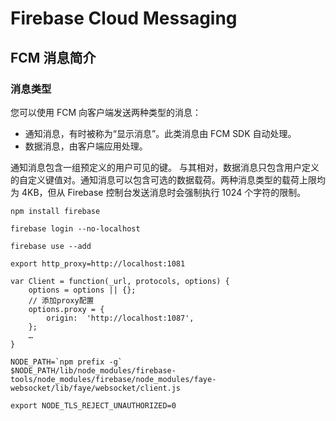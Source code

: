 # Firebase Cloud Messaging

## FCM 消息简介

### 消息类型

您可以使用 FCM 向客户端发送两种类型的消息：

- 通知消息，有时被称为“显示消息”。此类消息由 FCM SDK 自动处理。
- 数据消息，由客户端应用处理。

通知消息包含一组预定义的用户可见的键。 与其相对，数据消息只包含用户定义的自定义键值对。通知消息可以包含可选的数据载荷。两种消息类型的载荷上限均为 4KB，但从 Firebase 控制台发送消息时会强制执行 1024 个字符的限制。

```
npm install firebase
```



```
firebase login --no-localhost
```



```
firebase use --add 
```



```
export http_proxy=http://localhost:1081

var Client = function(_url, protocols, options) {
    options = options || {};
    // 添加proxy配置
    options.proxy = {
        origin:  'http://localhost:1087',
    };
    …
}

NODE_PATH=`npm prefix -g`
$NODE_PATH/lib/node_modules/firebase-tools/node_modules/firebase/node_modules/faye-websocket/lib/faye/websocket/client.js

export NODE_TLS_REJECT_UNAUTHORIZED=0
```

